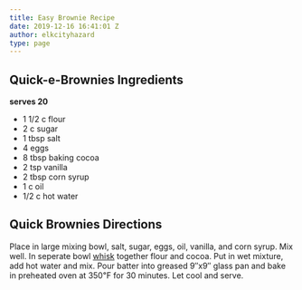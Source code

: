```yaml
---
title: Easy Brownie Recipe
date: 2019-12-16 16:41:01 Z
author: elkcityhazard
type: page
---
```


## Quick-e-Brownies Ingredients

**serves 20**

  * 1 1/2 c flour
  * 2 c sugar
  * 1 tbsp salt
  * 4 eggs
  * 8 tbsp baking cocoa
  * 2 tsp vanilla
  * 2 tbsp corn syrup
  * 1 c oil
  * 1/2 c hot water

## Quick Brownies Directions

Place in large mixing bowl, salt, sugar, eggs, oil, vanilla, and corn syrup. Mix well. In seperate bowl [whisk][1] together flour and cocoa. Put in wet mixture, add hot water and mix. Pour batter into greased 9&#8243;x9&#8243; glass pan and bake in preheated oven at 350&#8457; for 30 minutes. Let cool and serve.

 [1]: /wordpress/kitchen-tools-and-terms/